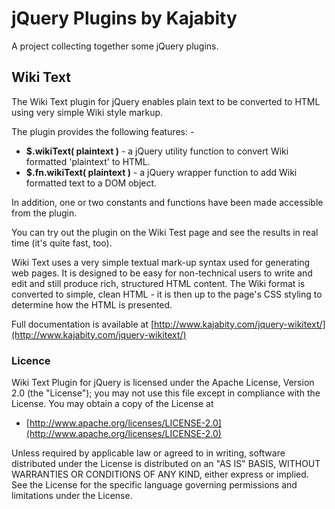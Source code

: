 # jQuery Plugins by Kajabity #

A project collecting together some jQuery plugins.

## Wiki Text ##

The Wiki Text plugin for jQuery enables plain text to be converted to HTML using very simple Wiki style markup.

The plugin provides the following features: -

*    **$.wikiText( plaintext )** - a jQuery utility function to convert Wiki formatted 'plaintext' to HTML.
*    **$.fn.wikiText( plaintext )** - a jQuery wrapper function to add Wiki formatted text to a DOM object.

In addition, one or two constants and functions have been made accessible from the plugin.  

You can try out the plugin on the Wiki Test page and see the results in real time (it's quite fast, too).

Wiki Text uses a very simple textual mark-up syntax used for generating web pages. It is designed to be easy for non-technical 
users to write and edit and still produce rich, structured HTML content.  The Wiki format is converted to simple, clean HTML - 
it is then up to the page's CSS styling to determine how the HTML is presented.

Full documentation is available at [http://www.kajabity.com/jquery-wikitext/](http://www.kajabity.com/jquery-wikitext/)

### Licence ###

Wiki Text Plugin for jQuery is licensed under the Apache License, Version 2.0 (the "License"); you may not use this file 
except in compliance with the License. You may obtain a copy of the License at

*    [http://www.apache.org/licenses/LICENSE-2.0](http://www.apache.org/licenses/LICENSE-2.0)

Unless required by applicable law or agreed to in writing, software distributed under the License is distributed on an 
"AS IS" BASIS, WITHOUT WARRANTIES OR CONDITIONS OF ANY KIND, either express or implied. See the License for the specific 
language governing permissions and limitations under the License.
